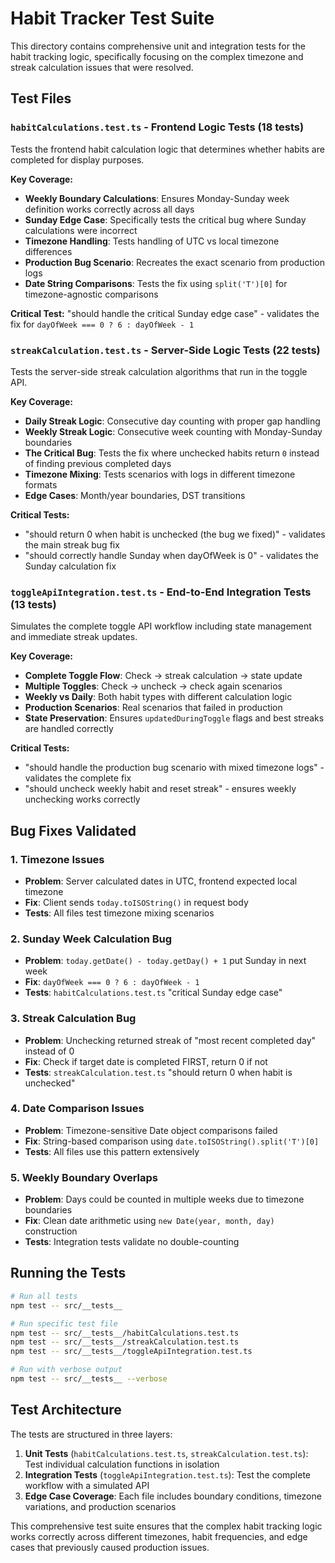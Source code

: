 # Habit Tracker Test Suite

This directory contains comprehensive unit and integration tests for the habit tracking logic, specifically focusing on the complex timezone and streak calculation issues that were resolved.

## Test Files

### `habitCalculations.test.ts` - Frontend Logic Tests (18 tests)
Tests the frontend habit calculation logic that determines whether habits are completed for display purposes.

**Key Coverage:**
- **Weekly Boundary Calculations**: Ensures Monday-Sunday week definition works correctly across all days
- **Sunday Edge Case**: Specifically tests the critical bug where Sunday calculations were incorrect
- **Timezone Handling**: Tests handling of UTC vs local timezone differences
- **Production Bug Scenario**: Recreates the exact scenario from production logs
- **Date String Comparisons**: Tests the fix using `split('T')[0]` for timezone-agnostic comparisons

**Critical Test:** "should handle the critical Sunday edge case" - validates the fix for `dayOfWeek === 0 ? 6 : dayOfWeek - 1`

### `streakCalculation.test.ts` - Server-Side Logic Tests (22 tests)
Tests the server-side streak calculation algorithms that run in the toggle API.

**Key Coverage:**
- **Daily Streak Logic**: Consecutive day counting with proper gap handling
- **Weekly Streak Logic**: Consecutive week counting with Monday-Sunday boundaries
- **The Critical Bug**: Tests the fix where unchecked habits return `0` instead of finding previous completed days
- **Timezone Mixing**: Tests scenarios with logs in different timezone formats
- **Edge Cases**: Month/year boundaries, DST transitions

**Critical Tests:**
- "should return 0 when habit is unchecked (the bug we fixed)" - validates the main streak bug fix
- "should correctly handle Sunday when dayOfWeek is 0" - validates the Sunday calculation fix

### `toggleApiIntegration.test.ts` - End-to-End Integration Tests (13 tests)
Simulates the complete toggle API workflow including state management and immediate streak updates.

**Key Coverage:**
- **Complete Toggle Flow**: Check → streak calculation → state update
- **Multiple Toggles**: Check → uncheck → check again scenarios
- **Weekly vs Daily**: Both habit types with different calculation logic
- **Production Scenarios**: Real scenarios that failed in production
- **State Preservation**: Ensures `updatedDuringToggle` flags and best streaks are handled correctly

**Critical Tests:**
- "should handle the production bug scenario with mixed timezone logs" - validates the complete fix
- "should uncheck weekly habit and reset streak" - ensures weekly unchecking works correctly

## Bug Fixes Validated

### 1. Timezone Issues
- **Problem**: Server calculated dates in UTC, frontend expected local timezone
- **Fix**: Client sends `today.toISOString()` in request body
- **Tests**: All files test timezone mixing scenarios

### 2. Sunday Week Calculation Bug
- **Problem**: `today.getDate() - today.getDay() + 1` put Sunday in next week
- **Fix**: `dayOfWeek === 0 ? 6 : dayOfWeek - 1`
- **Tests**: `habitCalculations.test.ts` "critical Sunday edge case"

### 3. Streak Calculation Bug
- **Problem**: Unchecking returned streak of "most recent completed day" instead of 0
- **Fix**: Check if target date is completed FIRST, return 0 if not
- **Tests**: `streakCalculation.test.ts` "should return 0 when habit is unchecked"

### 4. Date Comparison Issues
- **Problem**: Timezone-sensitive Date object comparisons failed
- **Fix**: String-based comparison using `date.toISOString().split('T')[0]`
- **Tests**: All files use this pattern extensively

### 5. Weekly Boundary Overlaps
- **Problem**: Days could be counted in multiple weeks due to timezone boundaries
- **Fix**: Clean date arithmetic using `new Date(year, month, day)` construction
- **Tests**: Integration tests validate no double-counting

## Running the Tests

```bash
# Run all tests
npm test -- src/__tests__

# Run specific test file
npm test -- src/__tests__/habitCalculations.test.ts
npm test -- src/__tests__/streakCalculation.test.ts
npm test -- src/__tests__/toggleApiIntegration.test.ts

# Run with verbose output
npm test -- src/__tests__ --verbose
```

## Test Architecture

The tests are structured in three layers:

1. **Unit Tests** (`habitCalculations.test.ts`, `streakCalculation.test.ts`): Test individual calculation functions in isolation
2. **Integration Tests** (`toggleApiIntegration.test.ts`): Test the complete workflow with a simulated API
3. **Edge Case Coverage**: Each file includes boundary conditions, timezone variations, and production scenarios

This comprehensive test suite ensures that the complex habit tracking logic works correctly across different timezones, habit frequencies, and edge cases that previously caused production issues. 